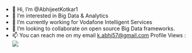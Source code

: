 - 👋 Hi, I’m @AbhijeetKotkar1
- 👀 I’m interested in Big Data & Analytics
- 🌱 I’m currently working for Vodafone Intelligent Services
- 💞️ I’m looking to collaborate on open source Big Data frameworks.
- 📫 You can reach me on my email k.abhi57@gmail.com
Profile Views : ![](https://komarev.com/ghpvc/?username=your-github-username)


<!---
AbhijeetKotkar1/AbhijeetKotkar1 is a ✨ special ✨ repository because its `README.md` (this file) appears on your GitHub profile.
You can click the Preview link to take a look at your changes.
--->

